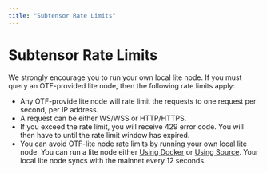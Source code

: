 ```yaml
---
title: "Subtensor Rate Limits"
---
```


# Subtensor Rate Limits

We strongly encourage you to run your own local lite node. If you must query an OTF-provided lite node, then the following rate limits apply:

- Any OTF-provide lite node will rate limit the requests to one request per second, per IP address.
- A request can be either WS/WSS or HTTP/HTTPS.
- If you exceed the rate limit, you will receive 429 error code. You will then have to until the rate limit window has expired.
- You can avoid OTF-lite node rate limits by running your own local lite node. You can run a lite node either [Using Docker](./using-docker.md#run-a-lite-node-on-mainchain) or [Using Source](./using-source.md#lite-node-on-mainchain). Your local lite node syncs with the mainnet every 12 seconds.

